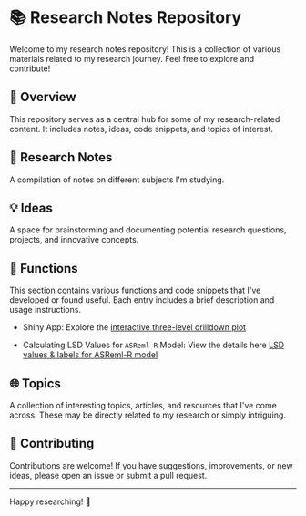 # 📚 Research Notes Repository

Welcome to my research notes repository! This is a collection of various materials related to my research journey. Feel free to explore and contribute!

## 🌟 Overview
This repository serves as a central hub for some of my research-related content. It includes notes, ideas, code snippets, and topics of interest.

## 🧠 Research Notes
A compilation of notes on different subjects I'm studying. 

## 💡 Ideas
A space for brainstorming and documenting potential research questions, projects, and innovative concepts.

## 🔧 Functions
This section contains various functions and code snippets that I've developed or found useful. Each entry includes a brief description and usage instructions.

- Shiny App: Explore the [interactive three-level drilldown plot](https://zhanglong.shinyapps.io/ThreeLevelDrilldownPlot/)

- Calculating LSD Values for ```ASReml-R``` Model: View the details here [LSD values & labels for ASReml-R model](https://www.zcao.space/2024/11/02/LSDfunction.html)


## 🌐 Topics
A collection of interesting topics, articles, and resources that I've come across. These may be directly related to my research or simply intriguing.

## 🤝 Contributing
Contributions are welcome! If you have suggestions, improvements, or new ideas, please open an issue or submit a pull request.

---

Happy researching! 🚀
